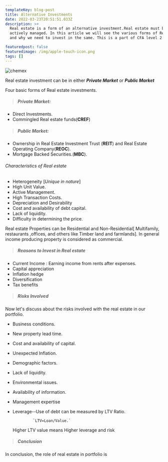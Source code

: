 ```yaml
---
templateKey: blog-post
title: Alternative Investments
date: 2022-03-23T20:51:51.033Z
description: >+
  Real estate is a form of an alternative investment.Real estate must be
  actively managed. In this article we will see the various forms of Real estate
  and why we need to invest in the same. This is a part of CFA level 2 Study.

featuredpost: false
featuredimage: /img/apple-touch-icon.png
tags: []
---
```

![chemex]()

Real estate investment can be in either ***Private Market*** or ***Public Market*** 

Four basic forms of Real estate investments.

> ##### **Private Market:**

* Direct Investments.
* Commingled Real estate funds(**CREF**)

> ##### **Public Market:**

* Ownership in Real Estate Investment Trust (**REIT**) and Real Estate Operating Company(**REOC**).
* Mortgage Backed Securities.(**MBC**).

###### Characteristics of Real estate

* Heterogeneity [*Unique in nature*]
* High Unit Value.
* Active Management.
* High Transaction Costs.
* Depreciation and Desirability
* Cost and availability of debt capital.
* Lack of liquidity.
* Difficulty in determining the price.

Real estate Properties can be Residential and Non-Residential\[ Multifamily, restaurants ,offices,  and others like Timber land and farmlands]. In general income producing property is considered as commercial.

> ##### Reasons to Invest in Real estate

* Current Income : Earning income from rents after expenses.
* Capital appreciation
* Inflation hedge
* Diversification
* Tax benefits

> ##### **Risks Involved**

Now let's discuss about the risks involved with the real estate in our portfolio.

* Business conditions.
* New property lead time.
* Cost and availability of capital.
* Unexpected Inflation.
* Demographic factors.
* Lack of liquidity.
* Environmental issues.
* Availability of information.
* Management expertise
* Leverage--Use of debt can be measured by LTV Ratio. 

  ```
           `LTV=Loan/Value.`  
  ```

     Higher LTV value means Higher leverage and risk

> ##### Conclusion

 <p>In conclusion, the role of real estate in portfolio is
